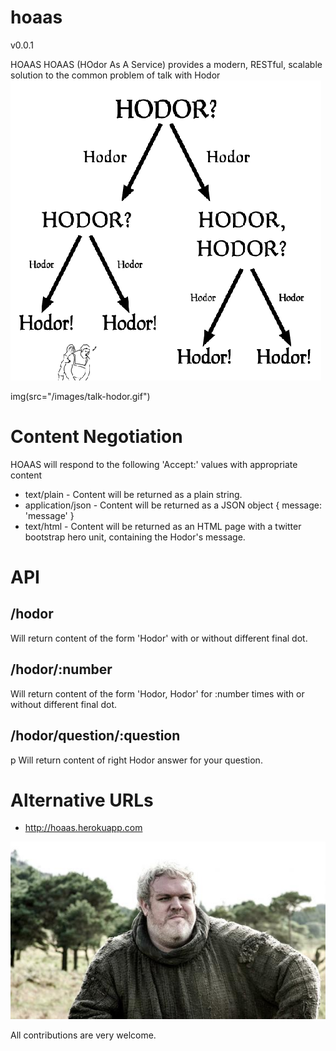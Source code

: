 hoaas
=====

v0.0.1

HOAAS HOAAS (HOdor As A Service) provides a modern, RESTful, scalable solution to the common problem of talk with Hodor
![Hodor](https://github.com/ilbonzo/hoaas/raw/master/public/images/talk-hodor.gif "Hodor")

img(src="/images/talk-hodor.gif")

# Content Negotiation

HOAAS will respond to the following 'Accept:' values with appropriate content

* text/plain - Content will be returned as a plain string.
* application/json - Content will be returned as a JSON object { message: 'message' }
* text/html - Content will be returned as an HTML page with a twitter bootstrap hero unit, containing the Hodor's message.

# API

## /hodor

Will return content of the form 'Hodor' with or without different final dot.

## /hodor/:number
Will return content of the form 'Hodor, Hodor' for :number times with or without different final dot.

## /hodor/question/:question
p Will return content of right Hodor answer for your question.

# Alternative URLs

- http://hoaas.herokuapp.com


![Hodor](https://github.com/ilbonzo/hoaas/raw/master/public/images/1-hodor.jpg "Hodor")

All contributions are very welcome.
